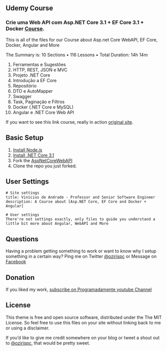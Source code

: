 ## Udemy Course

### Crie uma Web API com Asp.NET Core 3.1 + EF Core 3.1 + Docker [Course](https://www.udemy.com/course/criando-web-api-com-aspnet-core-31-ef-core-31/).

This is all of the files for our Course about Asp.net Core WebAPI, EF Core, Docker, Angular and More

The Summary is: 10 Sections • 116 Lessons • Total Duration: 14h 14m

01. Ferramentas e Sugestões
02. HTTP, REST, JSON e MVC
03. Projeto .NET Core
04. Introdução a EF Core
05. Repositório
06. DTO e AutoMapper
07. Swagger
08. Task, Paginação e Filtros
09. Docker (.NET Core e MySQL)
10. Angular e .NET Core Web API 

If you want to see this link course, really in action [original site](https://www.programadamente.com).

## Basic Setup

1. [Install Node.js](https://nodejs.org/)
1. [Install .NET Core 3.1](https://dotnet.microsoft.com/download/)
2. Fork the [AspNetCoreWebAPI](https://github.com/vsandrade/AspNetCoreWebAPI/fork)
3. Clone the repo you just forked.

## User Settings

```
# Site settings
title: Vinícius de Andrade - Professor and Senior Software Engineer
description: A Course about [Asp.NET Core, EF Core and Docker + Angular]

# User settings
There're not settings exactly, only files to guide you understand a little bit more about Angular, WebAPI and More
```

## Questions

Having a problem getting something to work or want to know why I setup something in a certain way? Ping me on Twitter [@ozirispc](https://twitter.com/ozirispc) or Message on [Facebook](http://facebook.com/ozirispc)


## Donation

If you liked my work, [subscribe on Programadamente youtube Channel](https://www.youtube.com/user/ozirispc?sub_confirmation=1)

## License

This theme is free and open source software, distributed under the The MIT License. So feel free to use this files on your site without linking back to me or using a disclaimer.

If you’d like to give me credit somewhere on your blog or tweet a shout out to [@ozirispc](https://twitter.com/ozirispc), that would be pretty sweet.
